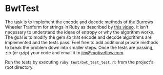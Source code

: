 # BwtTest

The task is to implement the encode and decode methods of the Burrows Wheeler Tranform for strings in Ruby as described by [this video](https://www.youtube.com/watch?v=4WRANhDiSHM). It isn't necessary to understand the ideas of entropy or why the algorithm works. The goal is to modify the gem so that encode and decode algorithms are implemented and the tests pass. Feel free to add additional private methods to break the problem down into smaller steps. Once the tests are passing, zip (or gzip) your code and email it to jim@motiveflow.com.

Run the tests by executing `ruby test/bwt_test_test.rb` from the project's root directory.
